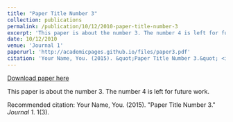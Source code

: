 ```yaml
---
title: "Paper Title Number 3"
collection: publications
permalink: /publication/10/12/2010-paper-title-number-3
excerpt: 'This paper is about the number 3. The number 4 is left for future work.'
date: 10/12/2010
venue: 'Journal 1'
paperurl: 'http://academicpages.github.io/files/paper3.pdf'
citation: 'Your Name, You. (2015). &quot;Paper Title Number 3.&quot; <i>Journal 1</i>. 1(3).'
---
```


<a href='http://academicpages.github.io/files/paper3.pdf'>Download paper here</a>

This paper is about the number 3. The number 4 is left for future work.

Recommended citation: Your Name, You. (2015). "Paper Title Number 3." <i>Journal 1</i>. 1(3).